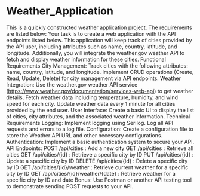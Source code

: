 # Weather_Application
This is a quickly constructed weather application project. The requirements are listed below: 
Your task is to create a web application with the API endpoints listed below. This application will
keep track of cities provided by the API user, including attributes such as name, country,
latitude, and longitude. Additionally, you will integrate the weather.gov weather API to fetch and
display weather information for these cities.
Functional Requirements
City Management:
Track cities with the following attributes: name, country, latitude, and longitude.
Implement CRUD operations (Create, Read, Update, Delete) for city management via API
endpoints.
Weather Integration:
Use the weather.gov weather API service
(https://www.weather.gov/documentation/services-web-api) to get weather details.
Fetch weather data including temperature, humidity, and wind speed for each city.
Update weather data every 1 minute for all cities provided by the end user.
User Interface:
Create a basic UI to display the list of cities, city attributes, and the associated weather
information.
Technical Requirements
Logging:
Implement logging using Serilog.
Log all API requests and errors to a log file.
Configuration:
Create a configuration file to store the Weather API URL and other necessary configurations.
Authentication:
Implement a basic authentication system to secure your API.
API Endpoints:
POST /api/cities : Add a new city
GET /api/cities : Retrieve all cities
GET /api/cities/{id} : Retrieve a specific city by ID
PUT /api/cities/{id} : Update a specific city by ID
DELETE /api/cities/{id} : Delete a specific city by ID
GET /api/cities/{id}/weather : Retrieve current weather for a specific city by ID
GET /api/cities/{id}/weather/{date} : Retrieve weather for a specific city by ID and date
Bonus:
Use Postman or another API testing tool to demonstrate sending POST requests to your API.
